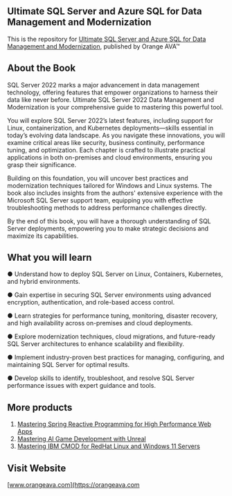 ## Ultimate SQL Server and Azure SQL for Data Management and Modernization

This is the repository for [Ultimate SQL Server and Azure SQL for Data Management and Modernization](https://orangeava.com/products/ultimate-sql-server-and-azure-sql-for-data-management-and-modernization), published by Orange AVA™

## About the Book
SQL Server 2022 marks a major advancement in data management technology, offering features that empower organizations to harness their data like never before. Ultimate SQL Server 2022 Data Management and Modernization is your comprehensive guide to mastering this powerful tool.

You will explore SQL Server 2022’s latest features, including support for Linux, containerization, and Kubernetes deployments—skills essential in today’s evolving data landscape. As you navigate these innovations, you will examine critical areas like security, business continuity, performance tuning, and optimization. Each chapter is crafted to illustrate practical applications in both on-premises and cloud environments, ensuring you grasp their significance.

Building on this foundation, you will uncover best practices and modernization techniques tailored for Windows and Linux systems. The book also includes insights from the authors' extensive experience with the Microsoft SQL Server support team, equipping you with effective troubleshooting methods to address performance challenges directly.

By the end of this book, you will have a thorough understanding of SQL Server deployments, empowering you to make strategic decisions and maximize its capabilities.
 

## What you will learn
● Understand how to deploy SQL Server on Linux, Containers, Kubernetes, and hybrid environments.

● Gain expertise in securing SQL Server environments using advanced encryption, authentication, and role-based access control.

● Learn strategies for performance tuning, monitoring, disaster recovery, and high availability across on-premises and cloud deployments.

● Explore modernization techniques, cloud migrations, and future-ready SQL Server architectures to enhance scalability and flexibility.

● Implement industry-proven best practices for managing, configuring, and maintaining SQL Server for optimal results.

● Develop skills to identify, troubleshoot, and resolve SQL Server performance issues with expert guidance and tools.


## More products
1. [Mastering Spring Reactive Programming for High Performance Web Apps](https://orangeava.com/products/mastering-spring-reactive-programming-for-high-performance-web-apps)
2. [Mastering AI Game Development with Unreal](https://orangeava.com/products/mastering-ai-game-development-with-unreal) 
3. [Mastering IBM CMOD for RedHat Linux and Windows 11 Servers](https://orangeava.com/products/mastering-ibm-cmod-for-redhat-linux-and-windows-11-servers) 

## Visit Website 
[www.orangeava.com](https://orangeava.com
